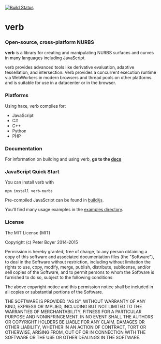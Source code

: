 [![Build Status](https://travis-ci.org/pboyer/verb.svg?branch=master)](https://travis-ci.org/pboyer/verb)

# verb

### Open-source, cross-platform NURBS

<strong>verb</strong> is a library for creating and manipulating NURBS surfaces and curves in many languages including JavaScript.

verb provides advanced tools like derivative evaluation, adaptive tessellation, and intersection.  Verb provides a concurrent execution runtime via WebWorkers in modern browsers and thread pools on other platforms and is suitable for use in a datacenter or in the browser.

### Platforms

Using haxe, verb compiles for:

* JavaScript
* C#
* C++
* Python
* PHP

### Documentation

For information on building and using verb, **go to the [docs](http://verbnurbs.com/docs)**

### JavaScript Quick Start

You can install verb with

    npm install verb-nurbs
    
Pre-compiled JavaScript can be found in [build/js](https://github.com/pboyer/verb/blob/master/build/js).

You'll find many usage examples in the [examples directory](https://github.com/pboyer/verb/blob/master/examples).

### License

The MIT License (MIT)

Copyright (c) Peter Boyer 2014-2015

Permission is hereby granted, free of charge, to any person obtaining a copy
of this software and associated documentation files (the "Software"), to deal
in the Software without restriction, including without limitation the rights
to use, copy, modify, merge, publish, distribute, sublicense, and/or sell
copies of the Software, and to permit persons to whom the Software is
furnished to do so, subject to the following conditions:

The above copyright notice and this permission notice shall be included in
all copies or substantial portions of the Software.

THE SOFTWARE IS PROVIDED "AS IS", WITHOUT WARRANTY OF ANY KIND, EXPRESS OR
IMPLIED, INCLUDING BUT NOT LIMITED TO THE WARRANTIES OF MERCHANTABILITY,
FITNESS FOR A PARTICULAR PURPOSE AND NONINFRINGEMENT. IN NO EVENT SHALL THE
AUTHORS OR COPYRIGHT HOLDERS BE LIABLE FOR ANY CLAIM, DAMAGES OR OTHER
LIABILITY, WHETHER IN AN ACTION OF CONTRACT, TORT OR OTHERWISE, ARISING FROM,
OUT OF OR IN CONNECTION WITH THE SOFTWARE OR THE USE OR OTHER DEALINGS IN
THE SOFTWARE.

